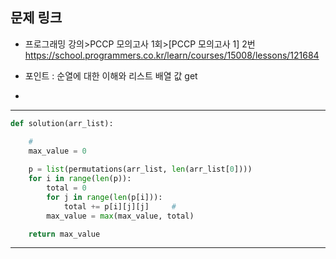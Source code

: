 ## 문제 링크 
- 프로그래밍 강의>PCCP 모의고사 1회>[PCCP 모의고사 1] 2번
https://school.programmers.co.kr/learn/courses/15008/lessons/121684

- 포인트 : 순열에 대한 이해와 리스트 배열 값 get 
- 
****
```python
def solution(arr_list):

    #
    max_value = 0
    
    p = list(permutations(arr_list, len(arr_list[0])))
    for i in range(len(p)):
        total = 0
        for j in range(len(p[i])):
            total += p[i][j][j]     #
        max_value = max(max_value, total)

    return max_value
````
****
